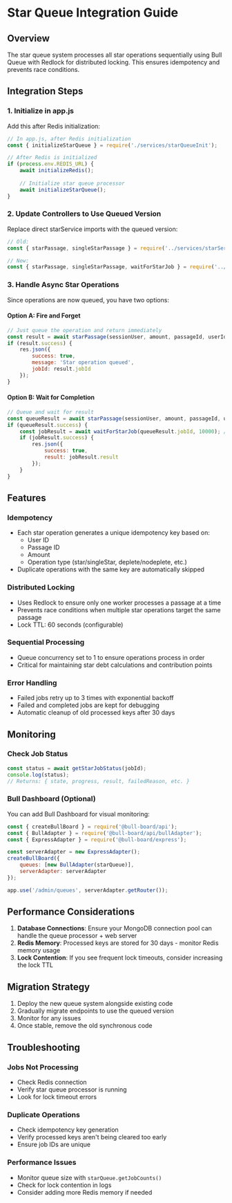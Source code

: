 # Star Queue Integration Guide

## Overview
The star queue system processes all star operations sequentially using Bull Queue with Redlock for distributed locking. This ensures idempotency and prevents race conditions.

## Integration Steps

### 1. Initialize in app.js

Add this after Redis initialization:

```javascript
// In app.js, after Redis initialization
const { initializeStarQueue } = require('./services/starQueueInit');

// After Redis is initialized
if (process.env.REDIS_URL) {
    await initializeRedis();
    
    // Initialize star queue processor
    await initializeStarQueue();
}
```

### 2. Update Controllers to Use Queued Version

Replace direct starService imports with the queued version:

```javascript
// Old:
const { starPassage, singleStarPassage } = require('../services/starService');

// New:
const { starPassage, singleStarPassage, waitForStarJob } = require('../services/starServiceQueued');
```

### 3. Handle Async Star Operations

Since operations are now queued, you have two options:

#### Option A: Fire and Forget
```javascript
// Just queue the operation and return immediately
const result = await starPassage(sessionUser, amount, passageId, userId);
if (result.success) {
    res.json({ 
        success: true, 
        message: 'Star operation queued',
        jobId: result.jobId 
    });
}
```

#### Option B: Wait for Completion
```javascript
// Queue and wait for result
const queueResult = await starPassage(sessionUser, amount, passageId, userId);
if (queueResult.success) {
    const jobResult = await waitForStarJob(queueResult.jobId, 10000); // 10 second timeout
    if (jobResult.success) {
        res.json({ 
            success: true, 
            result: jobResult.result 
        });
    }
}
```

## Features

### Idempotency
- Each star operation generates a unique idempotency key based on:
  - User ID
  - Passage ID  
  - Amount
  - Operation type (star/singleStar, deplete/nodeplete, etc.)
- Duplicate operations with the same key are automatically skipped

### Distributed Locking
- Uses Redlock to ensure only one worker processes a passage at a time
- Prevents race conditions when multiple star operations target the same passage
- Lock TTL: 60 seconds (configurable)

### Sequential Processing
- Queue concurrency set to 1 to ensure operations process in order
- Critical for maintaining star debt calculations and contribution points

### Error Handling
- Failed jobs retry up to 3 times with exponential backoff
- Failed and completed jobs are kept for debugging
- Automatic cleanup of old processed keys after 30 days

## Monitoring

### Check Job Status
```javascript
const status = await getStarJobStatus(jobId);
console.log(status);
// Returns: { state, progress, result, failedReason, etc. }
```

### Bull Dashboard (Optional)
You can add Bull Dashboard for visual monitoring:
```javascript
const { createBullBoard } = require('@bull-board/api');
const { BullAdapter } = require('@bull-board/api/bullAdapter');
const { ExpressAdapter } = require('@bull-board/express');

const serverAdapter = new ExpressAdapter();
createBullBoard({
    queues: [new BullAdapter(starQueue)],
    serverAdapter: serverAdapter
});

app.use('/admin/queues', serverAdapter.getRouter());
```

## Performance Considerations

1. **Database Connections**: Ensure your MongoDB connection pool can handle the queue processor + web server
2. **Redis Memory**: Processed keys are stored for 30 days - monitor Redis memory usage
3. **Lock Contention**: If you see frequent lock timeouts, consider increasing the lock TTL

## Migration Strategy

1. Deploy the new queue system alongside existing code
2. Gradually migrate endpoints to use the queued version
3. Monitor for any issues
4. Once stable, remove the old synchronous code

## Troubleshooting

### Jobs Not Processing
- Check Redis connection
- Verify star queue processor is running
- Look for lock timeout errors

### Duplicate Operations
- Check idempotency key generation
- Verify processed keys aren't being cleared too early
- Ensure job IDs are unique

### Performance Issues
- Monitor queue size with `starQueue.getJobCounts()`
- Check for lock contention in logs
- Consider adding more Redis memory if needed